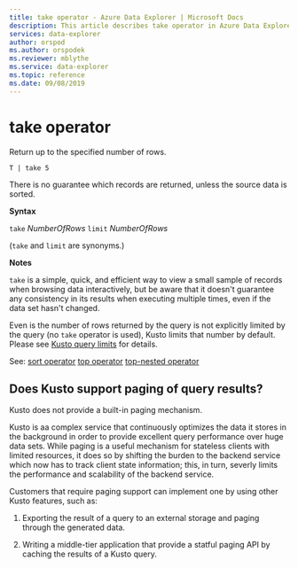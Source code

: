 ```yaml
---
title: take operator - Azure Data Explorer | Microsoft Docs
description: This article describes take operator in Azure Data Explorer.
services: data-explorer
author: orspod
ms.author: orspodek
ms.reviewer: mblythe
ms.service: data-explorer
ms.topic: reference
ms.date: 09/08/2019
---
```

# take operator

Return up to the specified number of rows.

```kusto
T | take 5
```

There is no guarantee which records are returned, unless
the source data is sorted.

**Syntax**

`take` *NumberOfRows*
`limit` *NumberOfRows*

(`take` and `limit` are synonyms.)

**Notes**

`take` is a simple, quick, and efficient way to view a small sample of records
when browsing data interactively, but be aware that it doesn't guarantee any consistency
in its results when executing multiple times, even if the data set hasn't changed.

Even is the number of rows returned by the query is not explicitly limited
by the query (no `take` operator is used), Kusto limits that number by default.
Please see [Kusto query limits](../concepts/querylimits.md) for details.

See:
[sort operator](sortoperator.md)
[top operator](topoperator.md)
[top-nested operator](topnestedoperator.md)

## Does Kusto support paging of query results?

Kusto does not provide a built-in paging mechanism.

Kusto is aa complex service that continuously optimizes the data it stores
in the background in order to provide excellent query performance over huge data
sets. While paging is a useful mechanism for stateless clients with limited
resources, it does so by shifting the burden to the backend service which now
has to track client state information; this, in turn, severly limits the performance
and scalability of the backend service.

Customers that require paging support can implement one by using other Kusto
features, such as:

1. Exporting the result of a query to an external storage and paging through the
   generated data.

2. Writing a middle-tier application that provide a statful paging API by caching
   the results of a Kusto query.